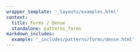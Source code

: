 ```yaml
---
wrapper_template: '_layouts/examples.html'
context:
  title: Forms / Dense
  standalone: patterns_forms
markdown_includes:
  example: '_includes/patterns/forms/dense.html'
---
```

